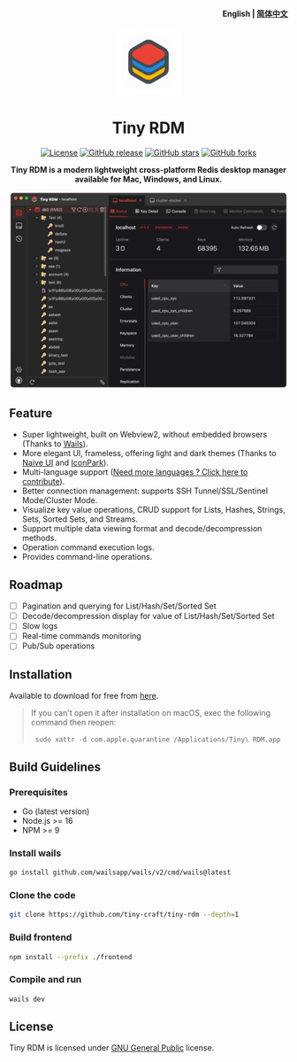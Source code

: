 <h4 align="right"><strong>English</strong> | <a href="https://github.com/tiny-craft/tiny-rdm/blob/main/README_zh.md">简体中文</a></h4>
<div align="center">
<a href="https://github.com/tiny-craft/tiny-rdm/"><img src="build/appicon.png" width="120"/></a>
</div>
<h1 align="center">Tiny RDM</h1>
<div align="center">

[![License](https://img.shields.io/github/license/tiny-craft/tiny-rdm)](https://github.com/tiny-craft/tiny-rdm/blob/main/LICENSE)
[![GitHub release](https://img.shields.io/github/release/tiny-craft/tiny-rdm)](https://github.com/tiny-craft/tiny-rdm/releases)
[![GitHub stars](https://img.shields.io/github/stars/tiny-craft/tiny-rdm)](https://github.com/tiny-craft/tiny-rdm/stargazers)
[![GitHub forks](https://img.shields.io/github/forks/tiny-craft/tiny-rdm)](https://github.com/tiny-craft/tiny-rdm/fork)

<strong>Tiny RDM is a modern lightweight cross-platform Redis desktop manager available for Mac, Windows, and Linux.</strong>
</div>

![](screenshots/dark_en.png)

## Feature

* Super lightweight, built on Webview2, without embedded browsers (Thanks to [Wails](https://github.com/wailsapp/wails)).
* More elegant UI, frameless, offering light and dark themes (Thanks to [Naive UI](https://github.com/tusen-ai/naive-ui)
  and [IconPark](https://iconpark.oceanengine.com)).
* Multi-language support ([Need more languages ? Click here to contribute](.github/CONTRIBUTING.md)).
* Better connection management: supports SSH Tunnel/SSL/Sentinel Mode/Cluster Mode.
* Visualize key value operations, CRUD support for Lists, Hashes, Strings, Sets, Sorted Sets, and Streams.
* Support multiple data viewing format and decode/decompression methods.
* Operation command execution logs.
* Provides command-line operations.

## Roadmap
- [ ] Pagination and querying for List/Hash/Set/Sorted Set
- [ ] Decode/decompression display for value of List/Hash/Set/Sorted Set
- [ ] Slow logs
- [ ] Real-time commands monitoring
- [ ] Pub/Sub operations

## Installation

Available to download for free from [here](https://github.com/tiny-craft/tiny-rdm/releases).

> If you can't open it after installation on macOS, exec the following command then reopen:
> ``` shell
>  sudo xattr -d com.apple.quarantine /Applications/Tiny\ RDM.app
> ```

## Build Guidelines
### Prerequisites
* Go (latest version)
* Node.js >= 16
* NPM >= 9

### Install wails
```bash
go install github.com/wailsapp/wails/v2/cmd/wails@latest
```

### Clone the code
```bash
git clone https://github.com/tiny-craft/tiny-rdm --depth=1
```

### Build frontend
```bash
npm install --prefix ./frontend
```

### Compile and run
```bash
wails dev
```

## License

Tiny RDM is licensed under [GNU General Public](/LICENSE) license.
